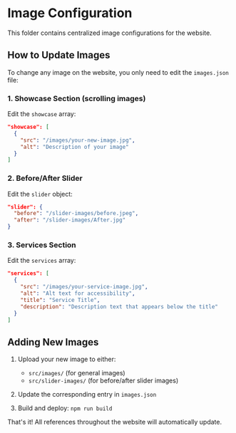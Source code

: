 # Image Configuration

This folder contains centralized image configurations for the website.

## How to Update Images

To change any image on the website, you only need to edit the `images.json` file:

### 1. Showcase Section (scrolling images)
Edit the `showcase` array:
```json
"showcase": [
  {
    "src": "/images/your-new-image.jpg",
    "alt": "Description of your image"
  }
]
```

### 2. Before/After Slider
Edit the `slider` object:
```json
"slider": {
  "before": "/slider-images/before.jpeg",
  "after": "/slider-images/After.jpg"
}
```

### 3. Services Section
Edit the `services` array:
```json
"services": [
  {
    "src": "/images/your-service-image.jpg",
    "alt": "Alt text for accessibility",
    "title": "Service Title",
    "description": "Description text that appears below the title"
  }
]
```

## Adding New Images

1. Upload your new image to either:
   - `src/images/` (for general images)
   - `src/slider-images/` (for before/after slider images)

2. Update the corresponding entry in `images.json`

3. Build and deploy: `npm run build`

That's it! All references throughout the website will automatically update.

